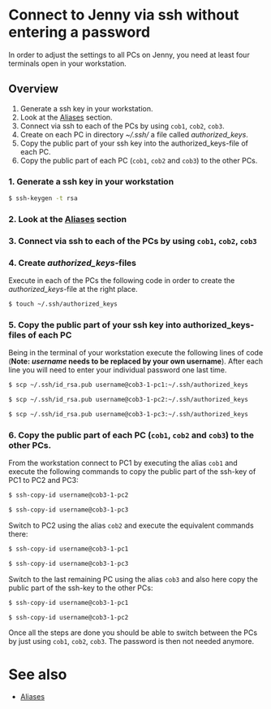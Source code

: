 # Connect to Jenny via ssh without entering a password

In order to adjust the settings to all PCs on Jenny, you need at least four terminals open in your workstation.

## Overview
1. Generate a ssh key in your workstation.
2. Look at the [Aliases](development/setup/aliases) section.
3. Connect via ssh to each of the PCs by using `cob1`, `cob2`, `cob3`.
4. Create on each PC in directory _~/.ssh/_ a file called _authorized_keys_.
5. Copy the public part of your ssh key into the authorized_keys-file of each PC.
6. Copy the public part of each PC (`cob1`, `cob2` and `cob3`) to the other PCs.

### 1. Generate a ssh key in your workstation
```bash
$ ssh-keygen -t rsa
```

### 2. Look at the [Aliases](development/setup/aliases) section

### 3. Connect via ssh to each of the PCs by using `cob1`, `cob2`, `cob3`

### 4. Create _authorized\_keys_-files
Execute in each of the PCs the following code in order to create the _authorized\_keys_-file at the right place.
```bash
$ touch ~/.ssh/authorized_keys
```

### 5. Copy the public part of your ssh key into authorized_keys-files of each PC

Being in the terminal of your workstation execute the following lines of code (**Note: _username_ needs to be replaced by your own username**).
After each line you will need to enter your individual password one last time.

```bash
$ scp ~/.ssh/id_rsa.pub username@cob3-1-pc1:~/.ssh/authorized_keys

$ scp ~/.ssh/id_rsa.pub username@cob3-1-pc2:~/.ssh/authorized_keys

$ scp ~/.ssh/id_rsa.pub username@cob3-1-pc3:~/.ssh/authorized_keys
```

### 6. Copy the public part of each PC (`cob1`, `cob2` and `cob3`) to the other PCs.
From the workstation connect to PC1 by executing the alias `cob1` and execute the following commands to copy the public part of the ssh-key of PC1 to PC2 and PC3:
```bash
$ ssh-copy-id username@cob3-1-pc2

$ ssh-copy-id username@cob3-1-pc3
```
Switch to PC2 using the alias `cob2` and execute the equivalent commands there:
```bash
$ ssh-copy-id username@cob3-1-pc1

$ ssh-copy-id username@cob3-1-pc3
```
Switch to the last remaining PC using the alias `cob3` and also here copy the public part of the ssh-key to the other PCs:
```bash
$ ssh-copy-id username@cob3-1-pc1

$ ssh-copy-id username@cob3-1-pc2
```
Once all the steps are done you should be able to switch between the PCs by just using `cob1`, `cob2`, `cob3`. The password is then not needed anymore.

# See also
* [Aliases](development/setup/aliases)